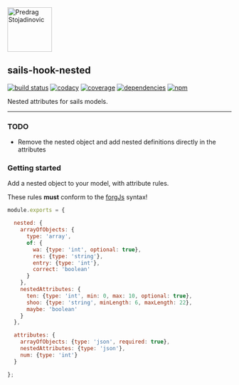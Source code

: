 <a href="http://stojadinovic.net">
  <img alt="Predrag Stojadinovic" src="https://en.stojadinovic.net/assets/images/logo-128x128-88.jpg" width="100">
</a>

## sails-hook-nested
[![build status](https://img.shields.io/travis/cope/sails-hook-nested.svg?branch=master)](https://travis-ci.org/cope/sails-hook-nested)
[![codacy](https://img.shields.io/codacy/grade/60322e02d8df469893dbb8c0a89e5cc8.svg)](https://www.codacy.com/project/cope/sails-hook-nested/dashboard)
[![coverage](https://img.shields.io/coveralls/github/cope/sails-hook-nested/master.svg)](https://coveralls.io/github/cope/sails-hook-nested?branch=master)
[![dependencies](https://david-dm.org/cope/sails-hook-nested.svg)](https://www.npmjs.com/package/sails-hook-nested)
[![npm](https://img.shields.io/npm/dt/sails-hook-nested.svg)](https://www.npmjs.com/package/sails-hook-nested)

Nested attributes for sails models.

---

### TODO
* Remove the nested object and add nested definitions directly in the attributes

### Getting started

Add a nested object to your model, with attribute rules. 

These rules **must** conform to the [forgJs](https://github.com/oussamahamdaoui/forgJs) syntax!

```js
module.exports = {

  nested: {
    arrayOfObjects: {
      type: 'array',
      of: {
        wa: {type: 'int', optional: true},
        res: {type: 'string'},
        entry: {type: 'int'},
        correct: 'boolean'
      }
    },
    nestedAttributes: {
      ten: {type: 'int', min: 0, max: 10, optional: true},
      shoo: {type: 'string', minLength: 6, maxLength: 22},
      maybe: 'boolean'
    }
  },

  attributes: {
    arrayOfObjects: {type: 'json', required: true},
    nestedAttributes: {type: 'json'},
    num: {type: 'int'}
  }

};
```
